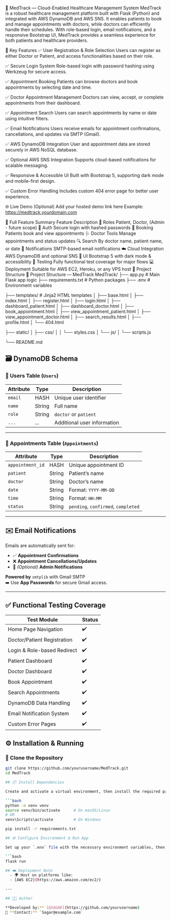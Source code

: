 🏥 MedTrack — Cloud-Enabled Healthcare Management System
MedTrack is a robust healthcare management platform built with Flask (Python) and integrated with AWS DynamoDB and AWS SNS. It enables patients to book and manage appointments with doctors, while doctors can efficiently handle their schedules. With role-based login, email notifications, and a responsive Bootstrap UI, MedTrack provides a seamless experience for both patients and healthcare providers.

📌 Key Features
✅ User Registration & Role Selection
Users can register as either Doctor or Patient, and access functionalities based on their role.

✅ Secure Login System
Role-based login with password hashing using Werkzeug for secure access.

✅ Appointment Booking
Patients can browse doctors and book appointments by selecting date and time.

✅ Doctor Appointment Management
Doctors can view, accept, or complete appointments from their dashboard.

✅ Appointment Search
Users can search appointments by name or date using intuitive filters.

✅ Email Notifications
Users receive emails for appointment confirmations, cancellations, and updates via SMTP (Gmail).

✅ AWS DynamoDB Integration
User and appointment data are stored securely in AWS NoSQL database.

✅ Optional AWS SNS Integration
Supports cloud-based notifications for scalable messaging.

✅ Responsive & Accessible UI
Built with Bootstrap 5, supporting dark mode and mobile-first design.

✅ Custom Error Handling
Includes custom 404 error page for better user experience.

🌐 Live Demo (Optional)
Add your hosted demo link here
Example: https://medtrack.yourdomain.com

🚀 Full Feature Summary
Feature	Description
👥 Roles	Patient, Doctor, (Admin - future scope)
🔐 Auth	Secure login with hashed passwords
📅 Booking	Patients book and view appointments
🩺 Doctor Tools	Manage appointments and status updates
🔍 Search	By doctor name, patient name, or date
📧 Notifications	SMTP-based email notifications
☁️ Cloud Integration	AWS DynamoDB and optional SNS
🎨 UI	Bootstrap 5 with dark mode & accessibility
🧪 Testing	Fully functional test coverage for major flows
💻 Deployment	Suitable for AWS EC2, Heroku, or any VPS host
📁 Project Structure
📁 Project Structure — MedTrack
MedTrack/
├── app.py                       # Main Flask app logic
├── requirements.txt             # Python packages
├── .env                         # Environment variables

├── templates/                   # Jinja2 HTML templates
│   ├── base.html
│   ├── index.html
│   ├── register.html
│   ├── login.html
│   ├── dashboard_patient.html
│   ├── dashboard_doctor.html
│   ├── book_appointment.html
│   ├── view_appointment_patient.html
│   ├── view_appointment_doctor.html
│   ├── search_results.html
│   ├── profile.html
│   └── 404.html

├── static/
│   ├── css/
│   │   └── styles.css
│   └── js/
│       └── scripts.js

└── README.md


## 🗃️ DynamoDB Schema

### 📌 Users Table (`Users`)

| Attribute | Type | Description                 |
|-----------|------|-----------------------------|
| `email`   | HASH | Unique user identifier      |
| `name`    | String | Full name                  |
| `role`    | String | `doctor` or `patient`      |
| `...`     | ...  | Additional user information |

---

### 📌 Appointments Table (`Appointments`)

| Attribute         | Type   | Description                          |
|------------------|--------|--------------------------------------|
| `appointment_id` | HASH   | Unique appointment ID                |
| `patient`        | String | Patient’s name                       |
| `doctor`         | String | Doctor’s name                        |
| `date`           | String | Format: `YYYY-MM-DD`                 |
| `time`           | String | Format: `HH:MM`                      |
| `status`         | String | `pending`, `confirmed`, `completed` |

---

## ✉️ Email Notifications

Emails are automatically sent for:

- ✅ **Appointment Confirmations**
- ❌ **Appointment Cancellations/Updates**
- 🔔 *(Optional)* **Admin Notifications**

**Powered by** `smtplib` with Gmail SMTP  
➡️ Use **App Passwords** for secure Gmail access.

---

## ✅ Functional Testing Coverage

| Test Module                   | Status |
|------------------------------|--------|
| Home Page Navigation         | ✔️     |
| Doctor/Patient Registration  | ✔️     |
| Login & Role-based Redirect  | ✔️     |
| Patient Dashboard            | ✔️     |
| Doctor Dashboard             | ✔️     |
| Book Appointment             | ✔️     |
| Search Appointments          | ✔️     |
| DynamoDB Data Handling       | ✔️     |
| Email Notification System    | ✔️     |
| Custom Error Pages           | ✔️     |

## ⚙️ Installation & Running

### 🔁 Clone the Repository

```bash
git clone https://github.com/yourusername/MedTrack.git
cd MedTrack

## 📦 Install Dependencies

Create and activate a virtual environment, then install the required packages:

```bash
python -m venv venv
source venv/bin/activate      # On macOS/Linux
# OR
venv\Scripts\activate         # On Windows

pip install -r requirements.txt

## ⚙️ Configure Environment & Run App

Set up your `.env` file with the necessary environment variables, then run the Flask app using:

```bash
flask run

## ☁️ Deployment Note 
  - 🌍 Host on platforms like:
  - [AWS EC2](https://aws.amazon.com/ec2/)

---

## 👨‍💻 Author

**Developed by:** [@SAGAR](https://github.com/yourusername)  
📧 **Contact:** `Sagar@example.com`